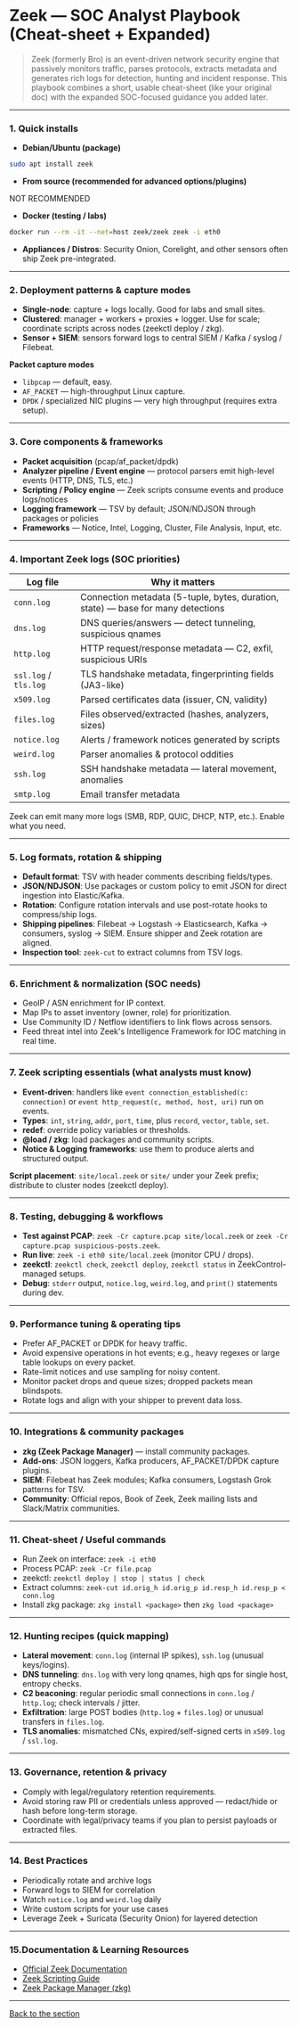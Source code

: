 # Zeek — SOC Analyst Playbook (Cheat-sheet + Expanded)

> Zeek (formerly Bro) is an event-driven network security engine that passively monitors traffic, parses protocols, extracts metadata and generates rich logs for detection, hunting and incident response. This playbook combines a short, usable cheat-sheet (like your original doc) with the expanded SOC-focused guidance you added later.

---


### 1. Quick installs

- **Debian/Ubuntu (package)**

```bash
sudo apt install zeek
```

- **From source (recommended for advanced options/plugins)**

NOT RECOMMENDED

- **Docker (testing / labs)**

```bash
docker run --rm -it --net=host zeek/zeek zeek -i eth0
```

- **Appliances / Distros**: Security Onion, Corelight, and other sensors often ship Zeek pre-integrated.

---

### 2. Deployment patterns & capture modes

- **Single-node**: capture + logs locally. Good for labs and small sites.
- **Clustered**: manager + workers + proxies + logger. Use for scale; coordinate scripts across nodes (zeekctl deploy / zkg).
- **Sensor + SIEM**: sensors forward logs to central SIEM / Kafka / syslog / Filebeat.

**Packet capture modes**
- `libpcap` — default, easy.
- `AF_PACKET` — high-throughput Linux capture.
- `DPDK` / specialized NIC plugins — very high throughput (requires extra setup).

---

### 3. Core components & frameworks

- **Packet acquisition** (pcap/af_packet/dpdk)
- **Analyzer pipeline / Event engine** — protocol parsers emit high-level events (HTTP, DNS, TLS, etc.)
- **Scripting / Policy engine** — Zeek scripts consume events and produce logs/notices
- **Logging framework** — TSV by default; JSON/NDJSON through packages or policies
- **Frameworks** — Notice, Intel, Logging, Cluster, File Analysis, Input, etc.

---

### 4. Important Zeek logs (SOC priorities)

| Log file | Why it matters |
|---|---|
| `conn.log` | Connection metadata (5-tuple, bytes, duration, state) — base for many detections |
| `dns.log` | DNS queries/answers — detect tunneling, suspicious qnames |
| `http.log` | HTTP request/response metadata — C2, exfil, suspicious URIs |
| `ssl.log` / `tls.log` | TLS handshake metadata, fingerprinting fields (JA3-like) |
| `x509.log` | Parsed certificates data (issuer, CN, validity) |
| `files.log` | Files observed/extracted (hashes, analyzers, sizes) |
| `notice.log` | Alerts / framework notices generated by scripts |
| `weird.log` | Parser anomalies & protocol oddities |
| `ssh.log` | SSH handshake metadata — lateral movement, anomalies |
| `smtp.log` | Email transfer metadata |

Zeek can emit many more logs (SMB, RDP, QUIC, DHCP, NTP, etc.). Enable what you need.

---

### 5. Log formats, rotation & shipping

- **Default format**: TSV with header comments describing fields/types.
- **JSON/NDJSON**: Use packages or custom policy to emit JSON for direct ingestion into Elastic/Kafka.
- **Rotation**: Configure rotation intervals and use post-rotate hooks to compress/ship logs.
- **Shipping pipelines**: Filebeat → Logstash → Elasticsearch, Kafka → consumers, syslog → SIEM. Ensure shipper and Zeek rotation are aligned.
- **Inspection tool**: `zeek-cut` to extract columns from TSV logs.

---

### 6. Enrichment & normalization (SOC needs)

- GeoIP / ASN enrichment for IP context.
- Map IPs to asset inventory (owner, role) for prioritization.
- Use Community ID / Netflow identifiers to link flows across sensors.
- Feed threat intel into Zeek's Intelligence Framework for IOC matching in real time.

---

### 7. Zeek scripting essentials (what analysts must know)

- **Event-driven**: handlers like `event connection_established(c: connection)` or `event http_request(c, method, host, uri)` run on events.
- **Types**: `int`, `string`, `addr`, `port`, `time`, plus `record`, `vector`, `table`, `set`.
- **redef**: override policy variables or thresholds.
- **@load / zkg**: load packages and community scripts.
- **Notice & Logging frameworks**: use them to produce alerts and structured output.

**Script placement**: `site/local.zeek` or `site/` under your Zeek prefix; distribute to cluster nodes (zeekctl deploy).

---



### 8. Testing, debugging & workflows

- **Test against PCAP**: `zeek -Cr capture.pcap site/local.zeek` or `zeek -Cr capture.pcap suspicious-posts.zeek`.
- **Run live**: `zeek -i eth0 site/local.zeek` (monitor CPU / drops).
- **zeekctl**: `zeekctl check`, `zeekctl deploy`, `zeekctl status` in ZeekControl-managed setups.
- **Debug**: `stderr` output, `notice.log`, `weird.log`, and `print()` statements during dev.

---

### 9. Performance tuning & operating tips

- Prefer AF_PACKET or DPDK for heavy traffic.
- Avoid expensive operations in hot events; e.g., heavy regexes or large table lookups on every packet.
- Rate-limit notices and use sampling for noisy content.
- Monitor packet drops and queue sizes; dropped packets mean blindspots.
- Rotate logs and align with your shipper to prevent data loss.

---

### 10. Integrations & community packages

- **zkg (Zeek Package Manager)** — install community packages.
- **Add-ons**: JSON loggers, Kafka producers, AF_PACKET/DPDK capture plugins.
- **SIEM**: Filebeat has Zeek modules; Kafka consumers, Logstash Grok patterns for TSV.
- **Community**: Official repos, Book of Zeek, Zeek mailing lists and Slack/Matrix communities.

---

### 11. Cheat-sheet / Useful commands

- Run Zeek on interface: `zeek -i eth0`
- Process PCAP: `zeek -Cr file.pcap`
- zeekctl: `zeekctl deploy | stop | status | check`
- Extract columns: `zeek-cut id.orig_h id.orig_p id.resp_h id.resp_p < conn.log`
- Install zkg package: `zkg install <package>` then `zkg load <package>`

---

### 12. Hunting recipes (quick mapping)

- **Lateral movement**: `conn.log` (internal IP spikes), `ssh.log` (unusual keys/logins).
- **DNS tunneling**: `dns.log` with very long qnames, high qps for single host, entropy checks.
- **C2 beaconing**: regular periodic small connections in `conn.log` / `http.log`; check intervals / jitter.
- **Exfiltration**: large POST bodies (`http.log` + `files.log`) or unusual transfers in `files.log`.
- **TLS anomalies**: mismatched CNs, expired/self-signed certs in `x509.log` / `ssl.log`.

---

### 13. Governance, retention & privacy

- Comply with legal/regulatory retention requirements.
- Avoid storing raw PII or credentials unless approved — redact/hide or hash before long-term storage.
- Coordinate with legal/privacy teams if you plan to persist payloads or extracted files.

---


### 14. Best Practices

- Periodically rotate and archive logs
- Forward logs to SIEM for correlation
- Watch `notice.log` and `weird.log` daily
- Write custom scripts for your use cases
- Leverage Zeek + Suricata (Security Onion) for layered detection


---
### 15.Documentation & Learning Resources

- [Official Zeek Documentation](https://docs.zeek.org/)
- [Zeek Scripting Guide](https://docs.zeek.org/en/current/scripting/index.html)
- [Zeek Package Manager (zkg)](https://docs.zeek.org/projects/package-manager/en/stable/)



---
[Back to the section](/courseFiles/Section_05-networkingAndTelemetry/networkingAndTelemetry.md)
